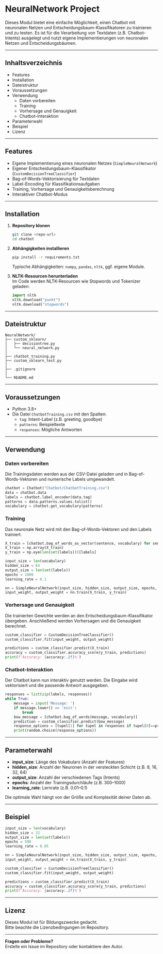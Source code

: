 # NeuralNetwork Project

Dieses Modul bietet eine einfache Möglichkeit, einen Chatbot mit neuronalen Netzen und Entscheidungsbaum-Klassifikatoren zu trainieren und zu testen. Es ist für die Verarbeitung von Textdaten (z.B. Chatbot-Intents) ausgelegt und nutzt eigene Implementierungen von neuronalen Netzen und Entscheidungsbäumen.

---

## Inhaltsverzeichnis

- Features
- Installation
- Dateistruktur
- Voraussetzungen
- Verwendung
  - Daten vorbereiten
  - Training
  - Vorhersage und Genauigkeit
  - Chatbot-Interaktion
- Parameterwahl
- Beispiel
- Lizenz

---

## Features

- Eigene Implementierung eines neuronalen Netzes (`SimpleNeuralNetwork`)
- Eigener Entscheidungsbaum-Klassifikator (`CustomDecisionTreeClassifier`)
- Bag-of-Words-Vektorisierung für Textdaten
- Label-Encoding für Klassifikationsaufgaben
- Training, Vorhersage und Genauigkeitsberechnung
- Interaktiver Chatbot-Modus

---

## Installation

1. **Repository klonen**

   ```bash
   git clone <repo-url>
   cd chatbot
   ```

2. **Abhängigkeiten installieren**

   ```bash
   pip install -r requirements.txt
   ```

   Typische Abhängigkeiten: `numpy`, `pandas`, `nltk`, ggf. eigene Module.

3. **NLTK-Resourcen herunterladen**  
   Im Code werden NLTK-Resourcen wie Stopwords und Tokenizer geladen:
   ```python
   import nltk
   nltk.download("punkt")
   nltk.download("stopwords")
   ```

---

## Dateistruktur

```
NeuralNetwork/
├── custom_sklearn/
│   ├── decisiontree.py
│   └── neural_network.py
│
├── chatbot_training.py
├── custom_sklearn_test.py
│
├── .gitignore
│
└── README.md
```

---

## Voraussetzungen

- Python 3.8+
- Die Datei `ChatbotTraining.csv` mit den Spalten:
  - `tag`: Intent-Label (z.B. greeting, goodbye)
  - `patterns`: Beispieltexte
  - `responses`: Mögliche Antworten

---

## Verwendung

### Daten vorbereiten

Die Trainingsdaten werden aus der CSV-Datei geladen und in Bag-of-Words-Vektoren und numerische Labels umgewandelt.

```python
chatbot = Chatbot("Chatbot/ChatbotTraining.csv")
data = chatbot.data
labels = chatbot.label_encoder(data.tag)
patterns = data.patterns.values.tolist()
vocabulary = chatbot.get_vocabulary(patterns)
```

### Training

Das neuronale Netz wird mit den Bag-of-Words-Vektoren und den Labels trainiert.

```python
X_train = [chatbot.bag_of_words_as_vector(sentence, vocabulary) for sentence in patterns]
X_train = np.array(X_train)
y_train = np.eye(len(set(labels)))[labels]

input_size = len(vocabulary)
hidden_size = 64
output_size = len(set(labels))
epochs = 1000
learning_rate = 0.1

nn = SimpleNeuralNetwork(input_size, hidden_size, output_size, epochs, learning_rate)
input_weight, output_weight = nn.train(X_train, y_train)
```

### Vorhersage und Genauigkeit

Die trainierten Gewichte werden an den Entscheidungsbaum-Klassifikator übergeben. Anschließend werden Vorhersagen und die Genauigkeit berechnet.

```python
custom_classifier = CustomDecisionTreeClassifier()
custom_classifier.fit(input_weight, output_weight)

predictions = custom_classifier.predict(X_train)
accuracy = custom_classifier.accuracy_score(y_train, predictions)
print(f'Accuracy: {accuracy:.2f}%')
```

### Chatbot-Interaktion

Der Chatbot kann nun interaktiv genutzt werden. Die Eingabe wird vektorisiert und die passende Antwort ausgegeben.

```python
responses = list(zip(labels, responses))
while True:
    message = input('Message: ')
    if message.lower() == 'exit':
        break
    bow_message = [chatbot.bag_of_words(message, vocabulary)]
    prediction = custom_classifier.predict(bow_message)
    response_options = [tupel[1] for tupel in responses if tupel[0]==prediction]
    print(random.choice(response_options))
```

---

## Parameterwahl

- **input_size**: Länge des Vokabulars (Anzahl der Features)
- **hidden_size**: Anzahl der Neuronen in der versteckten Schicht (z.B. 8, 16, 32, 64)
- **output_size**: Anzahl der verschiedenen Tags (Intents)
- **epochs**: Anzahl der Trainingsdurchläufe (z.B. 300–1000)
- **learning_rate**: Lernrate (z.B. 0.01–0.1)

Die optimale Wahl hängt von der Größe und Komplexität deiner Daten ab.

---

## Beispiel

```python
input_size = len(vocabulary)
hidden_size = 32
output_size = len(set(labels))
epochs = 500
learning_rate = 0.05

nn = SimpleNeuralNetwork(input_size, hidden_size, output_size, epochs, learning_rate)
input_weight, output_weight = nn.train(X_train, y_train)

custom_classifier = CustomDecisionTreeClassifier()
custom_classifier.fit(input_weight, output_weight)

predictions = custom_classifier.predict(X_train)
accuracy = custom_classifier.accuracy_score(y_train, predictions)
print(f'Accuracy: {accuracy:.2f}%')
```

---

## Lizenz

Dieses Modul ist für Bildungszwecke gedacht.  
Bitte beachte die Lizenzbedingungen im Repository.

---

**Fragen oder Probleme?**  
Erstelle ein Issue im Repository oder kontaktiere den Autor.

